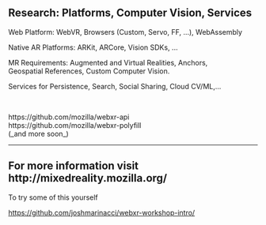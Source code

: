 
<!-- .slide: data-background="resources/textures/background-radial.jpeg" -->

<h2>Research: Platforms, Computer Vision, Services</h2>
<p>Web Platform: WebVR, <span class="blue">Browsers (Custom, Servo, FF, ...)</span>, WebAssembly</p>
<p>Native AR Platforms: ARKit, ARCore, Vision SDKs, ...</p>
<p>MR Requirements: Augmented and Virtual Realities, Anchors, <br>Geospatial References, <span class="blue">Custom Computer Vision</span>.</p>
<p><span class="green">Services for Persistence, Search, Social Sharing, Cloud CV/ML,... </span></p>
<br>
<p>https://github.com/mozilla/webxr-api<br>https://github.com/mozilla/webxr-polyfill <br>(_and more soon_)</p>

------
<!-- .slide: data-background="resources/textures/background-radial.jpeg" style="text-align: left;" -->


<h2>For more information visit http://mixedreality.mozilla.org/</h2>
<p>To try some of this yourself</p>

https://github.com/joshmarinacci/webxr-workshop-intro/
